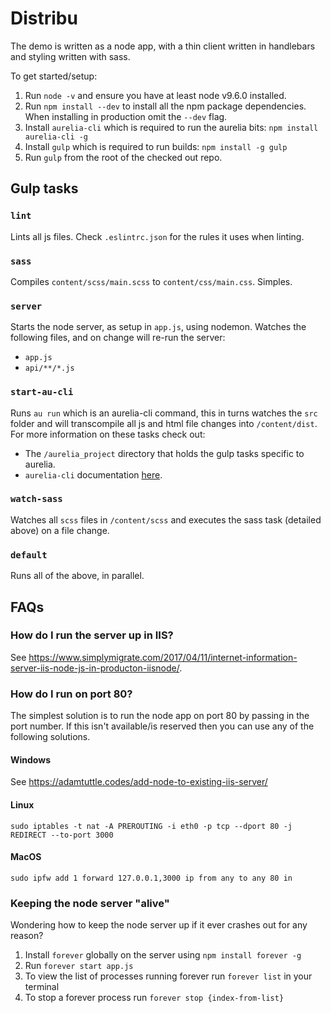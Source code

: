 # Distribu

The demo is written as a node app, with a thin client written in handlebars and styling written with sass. 

To get started/setup:

1. Run `node -v` and ensure you have at least node v9.6.0 installed. 
2. Run `npm install --dev` to install all the npm package dependencies. When installing in production omit the `--dev` flag. 
3. Install `aurelia-cli` which is required to run the aurelia bits: `npm install aurelia-cli -g`
4. Install `gulp` which is required to run builds: `npm install -g gulp`
5. Run `gulp` from the root of the checked out repo.

## Gulp tasks

### `lint`

Lints all js files. Check `.eslintrc.json` for the rules it uses when linting. 

### `sass`

Compiles `content/scss/main.scss` to `content/css/main.css`. Simples.

### `server`

Starts the node server, as setup in `app.js`, using nodemon. Watches the following files, and on change will re-run the server:

- `app.js`
- `api/**/*.js`

### `start-au-cli`

Runs `au run` which is an aurelia-cli command, this in turns watches the `src` folder and will transcompile all js and html file changes into `/content/dist`. For more information on these tasks check out:

- The `/aurelia_project` directory that holds the gulp tasks specific to aurelia.
- `aurelia-cli` documentation [here](https://aurelia.io/docs/build-systems/aurelia-cli/). 

### `watch-sass`

Watches all `scss` files in `/content/scss` and executes the sass task (detailed above) on a file change. 

### `default`

Runs all of the above, in parallel. 

## FAQs

### How do I run the server up in IIS?

See https://www.simplymigrate.com/2017/04/11/internet-information-server-iis-node-js-in-producton-iisnode/. 

### How do I run on port 80?

The simplest solution is to run the node app on port 80 by passing in the port number. If this isn't available/is reserved then you can use any of the following solutions.

#### Windows

See https://adamtuttle.codes/add-node-to-existing-iis-server/

#### Linux

```
sudo iptables -t nat -A PREROUTING -i eth0 -p tcp --dport 80 -j REDIRECT --to-port 3000
```

#### MacOS

```
sudo ipfw add 1 forward 127.0.0.1,3000 ip from any to any 80 in
```

### Keeping the node server "alive"

Wondering how to keep the node server up if it ever crashes out for any reason?

1. Install `forever` globally on the server using `npm install forever -g`
2. Run `forever start app.js`
3. To view the list of processes running forever run `forever list` in your terminal
4. To stop a forever process run `forever stop {index-from-list}`
